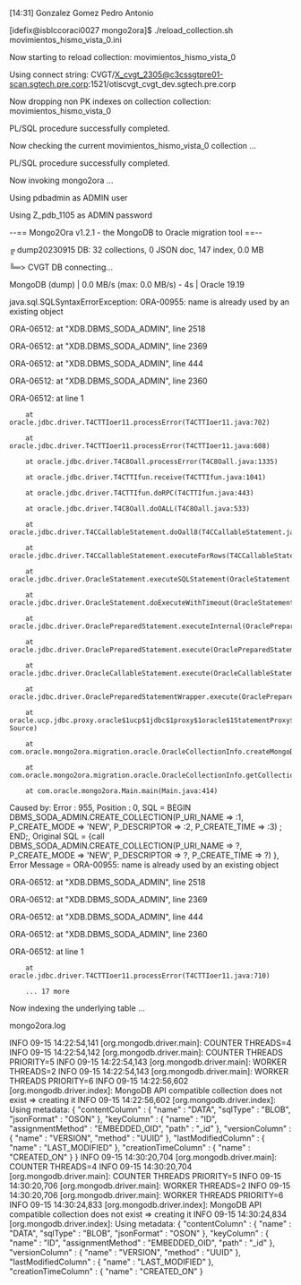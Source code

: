 [14:31] Gonzalez Gomez Pedro Antonio

[idefix@isblccoraci0027 mongo2ora]$ ./reload_collection.sh movimientos_hismo_vista_0.ini 

Now starting to reload collection: movimientos_hismo_vista_0

Using connect string: CVGT/X_cvgt_2305@c3cssgtpre01-scan.sgtech.pre.corp:1521/otiscvgt_cvgt_dev.sgtech.pre.corp

Now dropping non PK indexes on collection collection: movimientos_hismo_vista_0

 

 

PL/SQL procedure successfully completed.

 

Now checking the current movimientos_hismo_vista_0 collection ...

 

 

PL/SQL procedure successfully completed.

 

Now invoking mongo2ora ...

Using pdbadmin as ADMIN user

Using Z_pdb_1105 as ADMIN password

--== Mongo2Ora v1.2.1 - the MongoDB to Oracle migration tool ==--

╔ dump20230915 DB: 32 collections, 0 JSON doc, 147 index, 0.0 MB

╚═> CVGT DB connecting...

MongoDB (dump) |         0.0 MB/s (max: 0.0 MB/s) - 4s            | Oracle 19.19

java.sql.SQLSyntaxErrorException: ORA-00955: name is already used by an existing object

ORA-06512: at "XDB.DBMS_SODA_ADMIN", line 2518

ORA-06512: at "XDB.DBMS_SODA_ADMIN", line 2369

ORA-06512: at "XDB.DBMS_SODA_ADMIN", line 444

ORA-06512: at "XDB.DBMS_SODA_ADMIN", line 2360

ORA-06512: at line 1

 

        at oracle.jdbc.driver.T4CTTIoer11.processError(T4CTTIoer11.java:702)

        at oracle.jdbc.driver.T4CTTIoer11.processError(T4CTTIoer11.java:608)

        at oracle.jdbc.driver.T4C8Oall.processError(T4C8Oall.java:1335)

        at oracle.jdbc.driver.T4CTTIfun.receive(T4CTTIfun.java:1041)

        at oracle.jdbc.driver.T4CTTIfun.doRPC(T4CTTIfun.java:443)

        at oracle.jdbc.driver.T4C8Oall.doOALL(T4C8Oall.java:533)

        at oracle.jdbc.driver.T4CCallableStatement.doOall8(T4CCallableStatement.java:216)

        at oracle.jdbc.driver.T4CCallableStatement.executeForRows(T4CCallableStatement.java:1346)

        at oracle.jdbc.driver.OracleStatement.executeSQLStatement(OracleStatement.java:1877)

        at oracle.jdbc.driver.OracleStatement.doExecuteWithTimeout(OracleStatement.java:1520)

        at oracle.jdbc.driver.OraclePreparedStatement.executeInternal(OraclePreparedStatement.java:3751)

        at oracle.jdbc.driver.OraclePreparedStatement.execute(OraclePreparedStatement.java:4180)

        at oracle.jdbc.driver.OracleCallableStatement.execute(OracleCallableStatement.java:4203)

        at oracle.jdbc.driver.OraclePreparedStatementWrapper.execute(OraclePreparedStatementWrapper.java:1015)

        at oracle.ucp.jdbc.proxy.oracle$1ucp$1jdbc$1proxy$1oracle$1StatementProxy$2oracle$1jdbc$1internal$1OracleCallableStatement$$$Proxy.execute(Unknown Source)

        at com.oracle.mongo2ora.migration.oracle.OracleCollectionInfo.createMongoDBAPICompatibleCollection(OracleCollectionInfo.java:319)

        at com.oracle.mongo2ora.migration.oracle.OracleCollectionInfo.getCollectionInfoAndPrepareIt(OracleCollectionInfo.java:81)

        at com.oracle.mongo2ora.Main.main(Main.java:414)

Caused by: Error : 955, Position : 0, SQL = BEGIN DBMS_SODA_ADMIN.CREATE_COLLECTION(P_URI_NAME => :1, P_CREATE_MODE => 'NEW', P_DESCRIPTOR => :2, P_CREATE_TIME => :3) ; END;, Original SQL = {call DBMS_SODA_ADMIN.CREATE_COLLECTION(P_URI_NAME => ?, P_CREATE_MODE => 'NEW', P_DESCRIPTOR => ?, P_CREATE_TIME => ?) }, Error Message = ORA-00955: name is already used by an existing object

ORA-06512: at "XDB.DBMS_SODA_ADMIN", line 2518

ORA-06512: at "XDB.DBMS_SODA_ADMIN", line 2369

ORA-06512: at "XDB.DBMS_SODA_ADMIN", line 444

ORA-06512: at "XDB.DBMS_SODA_ADMIN", line 2360

ORA-06512: at line 1

 

        at oracle.jdbc.driver.T4CTTIoer11.processError(T4CTTIoer11.java:710)

        ... 17 more

Now indexing the underlying table ...








mongo2ora.log

INFO  09-15 14:22:54,141 [org.mongodb.driver.main]: COUNTER THREADS=4
INFO  09-15 14:22:54,142 [org.mongodb.driver.main]: COUNTER THREADS PRIORITY=5
INFO  09-15 14:22:54,143 [org.mongodb.driver.main]: WORKER THREADS=2
INFO  09-15 14:22:54,143 [org.mongodb.driver.main]: WORKER THREADS PRIORITY=6
INFO  09-15 14:22:56,602 [org.mongodb.driver.index]: MongoDB API compatible collection does not exist => creating it
INFO  09-15 14:22:56,602 [org.mongodb.driver.index]: Using metadata: {
        "contentColumn" : {
           "name" : "DATA",
           "sqlType" : "BLOB",
           "jsonFormat" : "OSON"
        },
        "keyColumn" : {
           "name" : "ID",
           "assignmentMethod" : "EMBEDDED_OID",
           "path" : "_id"
        },
        "versionColumn" : {
                "name" : "VERSION",
                "method" : "UUID"
        },
        "lastModifiedColumn" : {
                "name" : "LAST_MODIFIED"
        },
        "creationTimeColumn" : {
                "name" : "CREATED_ON"
        }
}
INFO  09-15 14:30:20,704 [org.mongodb.driver.main]: COUNTER THREADS=4
INFO  09-15 14:30:20,704 [org.mongodb.driver.main]: COUNTER THREADS PRIORITY=5
INFO  09-15 14:30:20,706 [org.mongodb.driver.main]: WORKER THREADS=2
INFO  09-15 14:30:20,706 [org.mongodb.driver.main]: WORKER THREADS PRIORITY=6
INFO  09-15 14:30:24,833 [org.mongodb.driver.index]: MongoDB API compatible collection does not exist => creating it
INFO  09-15 14:30:24,834 [org.mongodb.driver.index]: Using metadata: {
        "contentColumn" : {
           "name" : "DATA",
           "sqlType" : "BLOB",
           "jsonFormat" : "OSON"
        },
        "keyColumn" : {
           "name" : "ID",
           "assignmentMethod" : "EMBEDDED_OID",
           "path" : "_id"
        },
        "versionColumn" : {
                "name" : "VERSION",
                "method" : "UUID"
        },
        "lastModifiedColumn" : {
                "name" : "LAST_MODIFIED"
        },
        "creationTimeColumn" : {
                "name" : "CREATED_ON"
        }
 
